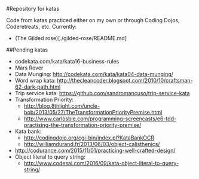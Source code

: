 #Repository for katas


Code from katas practiced either on my own or through Coding Dojos, Coderetreats, etc.
Currently:
* (The Gilded rose)[./gilded-rose/README.md]


##Pending katas
* codekata.com/kata/kata16-business-rules
* Mars Rover
* Data Munging:  http://codekata.com/kata/kata04-data-munging/
* Word wrap kata: http://thecleancoder.blogspot.com/2010/10/craftsman-62-dark-path.html
* Trip service kata: https://github.com/sandromancuso/trip-service-kata
* Transformation Priority:
  * http://blog.8thlight.com/uncle-bob/2013/05/27/TheTransformationPriorityPremise.html
  * http://www.carlosble.com/programming-screencasts/e6-tdd-practising-the-transformation-priority-premise/
* Kata bank:
  * http://codingdojo.org/cgi-bin/index.pl?KataBankOCR
  * http://williamdurand.fr/2013/06/03/object-calisthenics/
* http://codurance.com/2015/11/01/practicing-well-crafted-design/
* Object literal to query string:
  * http://www.codesai.com/2016/09/kata-object-literal-to-query-string/
